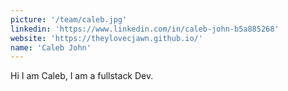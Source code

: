 ```yaml
---
picture: '/team/caleb.jpg'
linkedin: 'https://www.linkedin.com/in/caleb-john-b5a885268'
website: 'https://theylovecjawn.github.io/'
name: 'Caleb John'
---
```

Hi I am Caleb, I am a fullstack Dev.